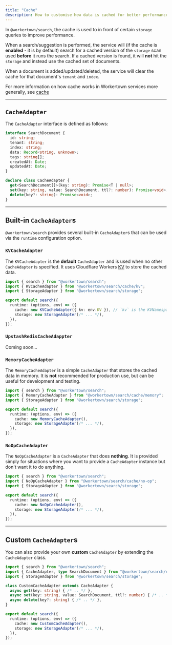 ```yaml
---
title: "Cache"
description: How to customise how data is cached for better performance in @workertown/search.
---
```


In `@workertown/search`, the cache is used to in front of certain `storage`
queries to improve performance.

When a search/suggestion is performed, the service will (if the cache is
**enabled** - it is by default) search for a cached version of the `storage`
scan used **before** it runs the search. If a cached version is found, it will
**not** hit the `storage` and instead use the cached set of documents.

When a document is added/updated/deleted, the service will clear the cache for
that document's `tenant` and `index`.

For more information on how cache works in Workertown services more generally,
see [cache](/docs/core-concepts/cache)

---

## `CacheAdapter`

The `CacheAdapter` interface is defined as follows:

```ts
interface SearchDocument {
  id: string;
  tenant: string;
  index: string;
  data: Record<string, unknown>;
  tags: string[];
  createdAt: Date;
  updatedAt: Date;
}

declare class CacheAdapter {
  get<SearchDocument[]>(key: string): Promise<T | null>;
  set(key: string, value: SearchDocument, ttl?: number): Promise<void>;
  delete(key?: string): Promise<void>;
}
```

---

## Built-in `CacheAdapter`s

`@workertown/search` provides several built-in `CacheAdapter`s that can be used
via the `runtime` configuration option.

### `KVCacheAdapter`

The `KVCacheAdapter` is the **default** `CacheAdapter` and is used when no other
`CacheAdapter` is specified. It uses Cloudflare Workers
[KV](https://developers.cloudflare.com/workers/learning/how-kv-works/) to store
the cached data.

```ts
import { search } from "@workertown/search";
import { KVCacheAdapter } from "@workertown/search/cache/kv";
import { StorageAdapter } from "@workertown/search/storage";

export default search({
  runtime: (options, env) => ({
    cache: new KVCacheAdapter({ kv: env.KV }), // `kv` is the KVNamespace bound to the Cloudflare Worker to use for the cache
    storage: new StorageAdapter(/* ... */),
  }),
});
```

### `UpstashRedisCacheAdappter`

Coming soon...

### `MemoryCacheAdapter`

The `MemoryCacheAdapter` is a simple `CacheAdapter` that stores the cached data
in memory. It is **not** recommended for production use, but can be useful for
development and testing.

```ts
import { search } from "@workertown/search";
import { MemoryCacheAdapter } from "@workertown/search/cache/memory";
import { StorageAdapter } from "@workertown/search/storage";

export default search({
  runtime: (options, env) => ({
    cache: new MemoryCacheAdapter(),
    storage: new StorageAdapter(/* ... */),
  }),
});
```

### `NoOpCacheAdapter`

The `NoOpCacheAdapter` is a `CacheAdapter` that does **nothing**. It is provided
simply for situations where you want to provide a `CacheAdapter` instance but
don't want it to do anything.

```ts
import { search } from "@workertown/search";
import { NoOpCacheAdapter } from "@workertown/search/cache/no-op";
import { StorageAdapter } from "@workertown/search/storage";

export default search({
  runtime: (options, env) => ({
    cache: new NoOpCacheAdapter(),
    storage: new StorageAdapter(/* ... */),
  }),
});
```

---

## Custom `CacheAdapter`s

You can also provide your own **custom** `CacheAdapter` by extending the
`CacheAdapter` class.

```ts
import { search } from "@workertown/search";
import { CacheAdapter, type SearchDocument } from "@workertown/search/cache";
import { StorageAdapter } from "@workertown/search/storage";

class CustomCacheAdapter extends CacheAdapter {
  async get(key: string) { /* .. */ },
  async set(key: string, value: SearchDocument, ttl?: number) { /* .. */ },
  async delete(key?: string) { /* .. */ },
}

export default search({
  runtime: (options, env) => ({
    cache: new CustomCacheAdapter(),
    storage: new StorageAdapter(/* ... */),
  }),
});
```
